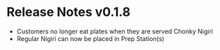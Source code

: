﻿# Release Notes v0.1.8

- Customers no longer eat plates when they are served Chonky Nigiri
- Regular Nigiri can now be placed in Prep Station(s)